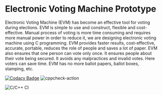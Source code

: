 # Electronic Voting Machine Prototype
Electronic Voting Machine (EVM) has become an effective tool for voting during elections. EVM is simple to use and construct, flexible and cost-effective. Manual process of voting is more time consuming and requires more manual power in order to reduce it, we are designing electronic voting machine using C programming. EVM provides faster results, cost-effective, accurate, portable, reduces the role of people and saves a lot of paper. EVM also ensures that one person can vote only once. It ensures people about their vote being secured. It avoids any malpractices and invalid votes. Here voters can save time. EVM has no more ballot papers, ballot boxes, stamping, etc.

[![Codacy Badge](https://api.codacy.com/project/badge/Grade/8fdb09aafb8e489286ea3cb2b9bdfdfd)](https://app.codacy.com/gh/stepin104348/Miniproject?utm_source=github.com&utm_medium=referral&utm_content=stepin104348/Miniproject&utm_campaign=Badge_Grade)
![cppcheck-action](https://github.com/stepin104348/Miniproject/workflows/cppcheck-action/badge.svg)



![C/C++ CI](https://github.com/stepin104348/MiniProject/workflows/C/C++%20CI/badge.svg)
